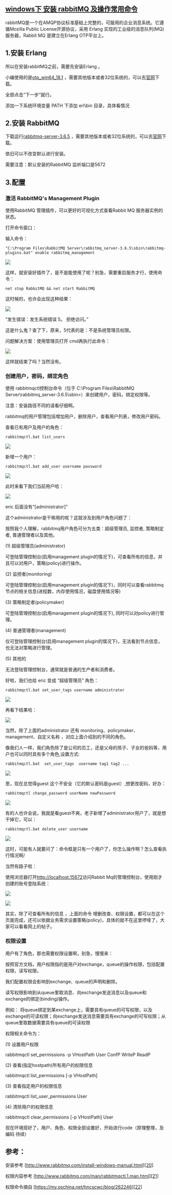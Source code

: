 ## [windows下 安装 rabbitMQ 及操作常用命令][0]

rabbitMQ是一个在AMQP协议标准基础上完整的，可服用的企业消息系统。它遵循Mozilla Public License开源协议，采用 Erlang 实现的工业级的消息队列(MQ)服务器，Rabbit MQ 是建立在Erlang OTP平台上。

## 1.安装 Erlang  

所以在安装rabbitMQ之前，需要先安装Erlang 。

小编使用的是[otp_win64_18.1][1] ，需要其他版本或者32位系统的，可以去[官网][2]下载。

全部点击“下一步”就行。

添加一下系统环境变量
 PATH 下添加 erl\bin 目录，具体看情况

## 2.安装 RabbitMQ 

下载运行[rabbitmq-server-3.6.5][4] ，需要其他版本或者32位系统的，可以去[官网][5]下载。

依旧可以不改变默认进行安装。

需要注意：默认安装的RabbitMQ 监听端口是5672

## 3.配置

### 激活 RabbitMQ's Management Plugin

使用RabbitMQ 管理插件，可以更好的可视化方式查看Rabbit MQ 服务器实例的状态。

打开命令窗口：

输入命令：

    "C:\Program Files\RabbitMQ Server\rabbitmq_server-3.6.5\sbin\rabbitmq-plugins.bat" enable rabbitmq_management

![][6]

这样，就安装好插件了，是不是能使用了呢？别急，需要重启服务才行，使用命令：

    net stop RabbitMQ && net start RabbitMQ

这时候的，也许会出现这种结果：

![][7]

“发生错误：发生系统错误 5。 拒绝访问。”

这是什么鬼？查了下，原来，5代表的是：不是系统管理员权限。

问题解决方案：使用管理员打开 cmd再执行此命令：

![][8]

这样就结束了吗？当然没有。

### 创建用户，密码，绑定角色

使用 rabbitmqctl控制台命令（位于 C:\Program Files\RabbitMQ Server\rabbitmq_server-3.6.5\sbin>）来创建用户，密码，绑定权限等。

注意：安装路径不同的请看仔细啊。

rabbitmq的用户管理包括增加用户，删除用户，查看用户列表，修改用户密码。

查看已有用户及用户的角色：

    rabbitmqctl.bat list_users

![][9]

新增一个用户：

    rabbitmqctl.bat add_user username password

![][10]

此时来看下我们当前用户哈：

![][11]

eric 后面没有“[administrator]”

这个administrator是干嘛用的呢？这就涉及到用户角色问题了：

按照我个人理解，rabbitmq用户角色可分为五类：超级管理员, 监控者, 策略制定者, 普通管理者以及其他。

(1) 超级管理员(administrator)

可登陆管理控制台(启用management plugin的情况下)，可查看所有的信息，并且可以对用户，策略(policy)进行操作。

(2) 监控者(monitoring)

可登陆管理控制台(启用management plugin的情况下)，同时可以查看rabbitmq节点的相关信息(进程数，内存使用情况，磁盘使用情况等) 

(3) 策略制定者(policymaker)

可登陆管理控制台(启用management plugin的情况下), 同时可以对policy进行管理。

(4) 普通管理者(management)

仅可登陆管理控制台(启用management plugin的情况下)，无法看到节点信息，也无法对策略进行管理。

(5) 其他的

无法登陆管理控制台，通常就是普通的生产者和消费者。

好啦，我们也给 eric 变成 “超级管理员” 角色：

    rabbitmqctl.bat set_user_tags username administrator

![][12]

再看下结果哈：

![][13]

当然，除了上面的administrator 还有 monitoring、policymaker、management、自定义名称 ，对应上面介绍到的不同的角色。

像我们人一样，我们角色除了是公司的员工，还是父母的孩子、子女的爸妈等，用户也可以同时具有多个角色,设置方式:

    rabbitmqctl.bat  set_user_tags  username tag1 tag2 ...

![][14]

恩，现在总觉得guest 这个不安全（它的默认密码是guest）,想更改密码，好办：

    rabbitmqctl change_password userName newPassword

![][15]

有的人也许会说，我就是看guest不爽，老子新增了administrator用户了，就是想干掉它，可以：

    rabbitmqctl.bat delete_user username

![][16]

这时，可能有人就要问了：命令框是只有一个用户了，你怎么操作啊？怎么查看执行情况啊/

当然有路子啦：

使用浏览器打开[http://localhost:15672][17]访问Rabbit Mq的管理控制台，使用刚才创建的账号登陆系统：

![][18]

![][19]

其实，除了可查看所有的信息 ，上面的命令 增删改查、权限设置，都可以在这个页面完成，还可以依据业务需求设置策略(policy)，具体的就不在这里啰嗦了，大家可以看看网上的帖子。

### 权限设置 

用户有了角色，那也需要权限设置啊，别急，慢慢来：

按照官方文档，用户权限指的是用户对exchange，queue的操作权限，包括配置权限，读写权限。

我们配置权限会影响到exchange、queue的声明和删除。

读写权限影响到从queue里取消息、向exchange发送消息以及queue和exchange的绑定(binding)操作。

例如： 将queue绑定到某exchange上，需要具有queue的可写权限，以及exchange的可读权限；向exchange发送消息需要具有exchange的可写权限；从queue里取数据需要具有queue的可读权限

权限相关命令为：

(1) 设置用户权限

rabbitmqctl set_permissions -p VHostPath User ConfP WriteP ReadP

(2) 查看(指定hostpath)所有用户的权限信息

rabbitmqctl list_permissions [-p VHostPath]

(3) 查看指定用户的权限信息

rabbitmqctl list_user_permissions User

(4) 清除用户的权限信息

rabbitmqctl clear_permissions [-p VHostPath] User

现在环境搭好了，用户、角色、权限全部设置好，开始进行code（原理整理，及编码 待续）

## 参考：

安装参考 [http://www.rabbitmq.com/install-windows-manual.html][20]

权限内容参考 [http://www.rabbitmq.com/man/rabbitmqctl.1.man.html][21]

权限命令摘自 [https://my.oschina.net/hncscwc/blog/262246][22]

[0]: http://www.cnblogs.com/ericli-ericli/p/5902270.html
[1]: https://pan.baidu.com/s/1c2826rA
[2]: http://www.erlang.org/downloads
[4]: https://pan.baidu.com/s/1cqpG0u
[5]: http://www.rabbitmq.com/download.html
[6]: http://images2015.cnblogs.com/blog/784082/201609/784082-20160924000520059-1488931520.png
[7]: http://images2015.cnblogs.com/blog/784082/201609/784082-20160924001111465-1934628397.png
[8]: http://images2015.cnblogs.com/blog/784082/201609/784082-20160924001344449-518927811.png
[9]: http://images2015.cnblogs.com/blog/784082/201609/784082-20160924001810231-489339837.png
[10]: http://images2015.cnblogs.com/blog/784082/201609/784082-20160924002317996-1750317042.png
[11]: http://images2015.cnblogs.com/blog/784082/201609/784082-20160924002417481-667312419.png
[12]: http://images2015.cnblogs.com/blog/784082/201609/784082-20160924003014246-2015422375.png
[13]: http://images2015.cnblogs.com/blog/784082/201609/784082-20160924003047621-1862534375.png
[14]: http://images2015.cnblogs.com/blog/784082/201609/784082-20160924005224668-1215172795.png
[15]: http://images2015.cnblogs.com/blog/784082/201609/784082-20160924003352168-1350202979.png
[16]: http://images2015.cnblogs.com/blog/784082/201609/784082-20160924003722731-332310837.png
[17]: http://localhost:15672/
[18]: http://images2015.cnblogs.com/blog/784082/201609/784082-20160924004023387-110874920.png
[19]: http://images2015.cnblogs.com/blog/784082/201609/784082-20160924004035121-53385779.png
[20]: http://www.rabbitmq.com/install-windows-manual.html
[21]: http://www.rabbitmq.com/man/rabbitmqctl.1.man.html
[22]: https://my.oschina.net/hncscwc/blog/262246